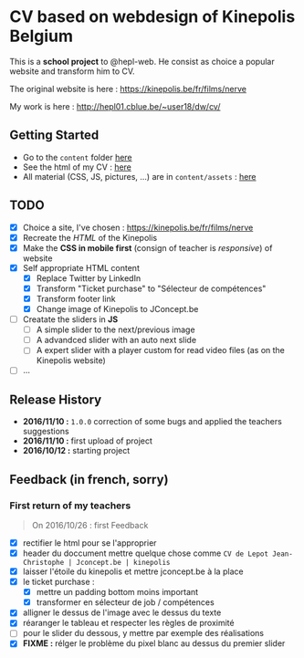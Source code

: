 # CV based on webdesign of Kinepolis Belgium

This is a __school project__ to @hepl-web. He consist as choice a popular website and transform him to CV.

The original website is here : https://kinepolis.be/fr/films/nerve

My work is here : http://hepl01.cblue.be/~user18/dw/cv/

## Getting Started
* Go to the `content` folder [here](./content)
* See the html of my CV : [here](./content/index.html)
* All material (CSS, JS, pictures, ...) are in `content/assets` : [here](./content/assets)

## TODO
- [x] Choice a site, I've chosen : https://kinepolis.be/fr/films/nerve
- [x] Recreate the _HTML_ of the Kinepolis
- [x] Make the __CSS in mobile first__ (consign of teacher is _responsive_) of website
- [x] Self appropriate HTML content
    - [x] Replace Twitter by LinkedIn
    - [x] Transform "Ticket purchase" to "Sélecteur de compétences"
    - [x] Transform footer link
    - [x] Change image of Kinepolis to JConcept.be
- [ ] Creatate the sliders in __JS__
  - [ ] A simple slider to the next/previous image
  - [ ] A advandced slider with an auto next slide
  - [ ] A expert slider with a player custom for read video files (as on the Kinepolis website)
- [ ] ...

## Release History
* **2016/11/10 :** `1.0.0` correction of some bugs and applied the teachers suggestions
* **2016/11/10 :** first upload of project
* **2016/10/12 :** starting project

## Feedback (in french, sorry)
### First return of my teachers
>  On 2016/10/26 : first Feedback

- [x] rectifier le html pour se l'approprier
- [x] header du doccument mettre quelque chose comme `CV de Lepot Jean-Christophe | Jconcept.be | kinepolis`
- [X] laisser l'étoile du kinepolis et mettre jconcept.be à la place
- [x] le ticket purchase :
  - [x] mettre un padding bottom moins important
  - [x] transformer en sélecteur de job / compétences
- [x] alligner le dessus de l'image avec le dessus du texte
- [x] réaranger le tableau et respecter les règles de proximité
- [ ] pour le slider du dessous, y mettre par exemple des réalisations
- [x] __FIXME :__ rélger le problème du pixel blanc au dessus du premier slider
